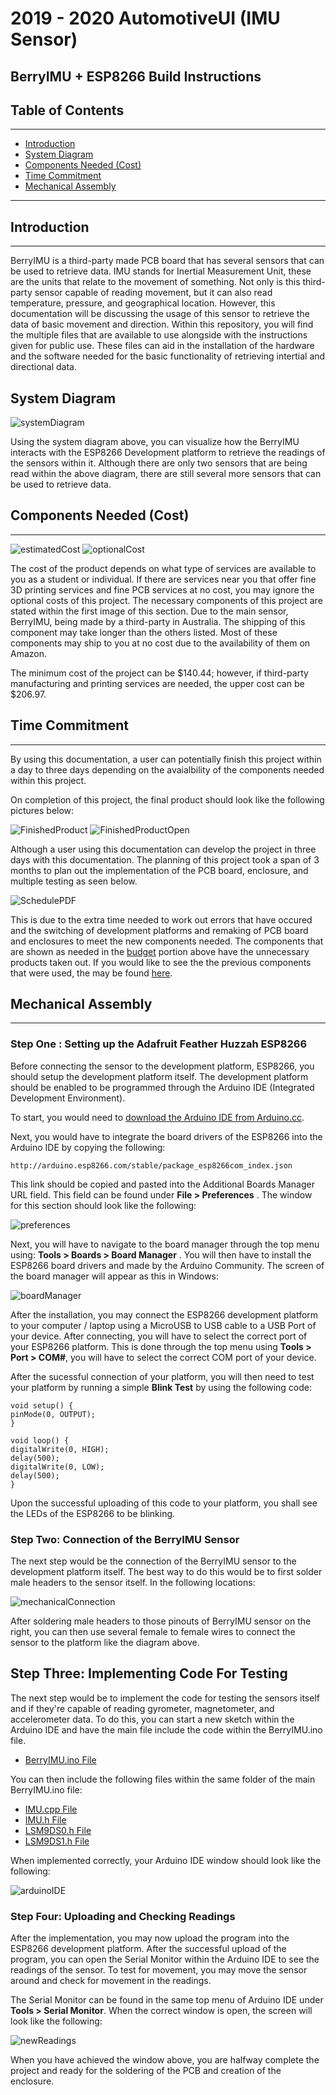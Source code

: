 # 2019 - 2020 AutomotiveUI (IMU Sensor)
## BerryIMU + ESP8266 Build Instructions

## Table of Contents 
--------------------------------------------------------
- [Introduction](#Introduction)
- [System Diagram](#System-Diagram)
- [Components Needed (Cost)](#Components-Needed-Cost)
- [Time Commitment](#time-commitment)
- [Mechanical Assembly](#mechanical-assembly)

--------------------------------------------------------
## Introduction
--------------------------------------------------------
BerryIMU is a third-party made PCB board that has several sensors that can be used to retrieve data. IMU stands for Inertial Measurement Unit, these are the units that relate to the movement of something. Not only is this third-party sensor capable of reading movement, but it can also read temperature, pressure, and geographical location. However, this documentation will be discussing the 
usage of this sensor to retrieve the data of basic movement and direction. Within this repository, you will find the multiple files that are available to use alongside with the instructions given for public use. These files can aid in the installation of the hardware and the software needed for the basic functionality of retrieving intertial and directional data. 

## System Diagram

![systemDiagram](images/systemDiagram.png?style=centerme)

Using the system diagram above, you can visualize how the BerryIMU interacts with the ESP8266 Development platform to retrieve the readings of the sensors within it. Although there are only two sensors that are being read within the above diagram, there are still several more sensors that can be used to retrieve data. 

## Components Needed (Cost)
-------------------------------------------------------
![estimatedCost](images/estimatedCost.png)
![optionalCost](images/optionalCost.png)

The cost of the product depends on what type of services are available to you as a student or individual. If there are services near you that offer fine 3D printing services and fine PCB services at no cost, you may ignore the optional costs of this project. The necessary components of this project are stated within the first image of this section. Due to the main sensor, BerryIMU, being made by a third-party in Australia. The shipping of this component may take longer than the others listed. Most of these components may ship to you at no cost due to the availability of them on Amazon. 

The minimum cost of the project can be $140.44; however, if third-party manufacturing and printing services are needed, the upper cost can be $206.97.

## Time Commitment
-------------------------------------------------------
By using this documentation, a user can potentially finish this project within a day to three days depending on the avaialbility of the components needed within this project. 

On completion of this project, the final product should look like the following pictures below: 

![FinishedProduct](images/enclosureClosedFinal.jpg)
![FinishedProductOpen](images/enclosureOpenFinal.jpg)

Although a user using this documentation can develop the project in three days with this documentation. The planning of this project took a span of 3 months to plan out the implementation of the PCB board, enclosure, and multiple testing as seen below. 

![SchedulePDF](images/schedule.png)

This is due to the extra time needed to work out errors that have occured and the switching of development platforms and remaking of PCB board and enclosures to meet the new components needed. The components that are shown as needed in the [budget](#components-needed-cost) portion above have the unnecessary products taken out. If you would like to see the the previous components that were used, the may be found [here](documentation/ProjectBudget.pdf).

## Mechanical Assembly
------------------------------------------------------------
### Step One : Setting up the Adafruit Feather Huzzah ESP8266

Before connecting the sensor to the development platform, ESP8266, you should setup the development platform itself. The development platform should be enabled to be programmed through the Arduino IDE (Integrated Development Environment). 

To start, you would need to [download the Arduino IDE from Arduino.cc](https://www.arduino.cc/en/Main/Software).

Next, you would have to integrate the board drivers of the ESP8266 into the Arduino IDE by copying the following:

    http://arduino.esp8266.com/stable/package_esp8266com_index.json

This link should be copied and pasted into the Additional Boards Manager URL field. This field can be found under **File > Preferences** . The window for this section should look like the following: 

![preferences](images/setupPreference.png)

Next, you will have to navigate to the board manager through the top menu using: **Tools > Boards > Board Manager** . You will then have to install the ESP8266 board drivers and made by the Arduino Community. The screen of the board manager will appear as this in Windows: 

![boardManager](images/boardManager.png)

After the installation, you may connect the ESP8266 development platform to your computer / laptop using a MicroUSB to USB cable to a USB Port of your device. After connecting, you will have to select the correct port of your ESP8266 platform. This is done through the top menu using **Tools > Port > COM#**, you will have to select the correct COM port of your device. 

After the sucessful connection of your platform, you will then need to test your platform by running a simple **Blink Test** by using the following code:

    void setup() {
    pinMode(0, OUTPUT);
    }
 
    void loop() {
    digitalWrite(0, HIGH);
    delay(500);
    digitalWrite(0, LOW);
    delay(500);
    }

Upon the successful uploading of this code to your platform, you shall see the LEDs of the ESP8266 to be blinking. 

### Step Two: Connection of the BerryIMU Sensor

The next step would be the connection of the BerryIMU sensor to the development platform itself. The best way to do this would be to first solder male headers to the sensor itself. In the following locations:

![mechanicalConnection](images/mechanicalconnection.png)

After soldering male headers to those pinouts of BerryIMU sensor on the right, you can then use several female to female wires to connect the sensor to the platform like the diagram above. 

## Step Three: Implementing Code For Testing

The next step would be to implement the code for testing the sensors itself and if they're capable of reading gyrometer, magnetometer, and accelerometer data. To do this, you can start a new sketch within the Arduino IDE and have the main file include the code within the BerryIMU.ino file. 

- [BerryIMU.ino File](software/BerryIMU%20Codes/BerryIMU.ino) 

You can then include the following files within the same folder of the main BerryIMU.ino file: 

- [IMU.cpp File](software/BerryIMU%20Codes/IMU.cpp)
- [IMU.h File](software/BerryIMU%20Codes/IMU.h)
- [LSM9DS0.h File](software/BerryIMU%20Codes/LSM9DS0.h)
- [LSM9DS1.h File](software/BerryIMU%20Codes/LSM9DS1.h)

When implemented correctly, your Arduino IDE window should look like the following: 

![arduinoIDE](images/arduinoIDE.png)

### Step Four: Uploading and Checking Readings

After the implementation, you may now upload the program into the ESP8266 development platform. After the successful upload of the program, you can open the Serial Monitor within the Arduino IDE to see the readings of the sensor. To test for movement, you may move the sensor around and check for movement in the readings. 

The Serial Monitor can be found in the same top menu of Arduino IDE under **Tools > Serial Monitor**. When the correct window is open, the screen will look like the following: 

![newReadings](images/newReadings.png)

When you have achieved the window above, you are halfway complete the project and ready for the soldering of the PCB and creation of the enclosure. 